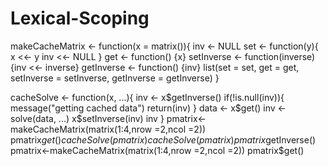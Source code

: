 # Lexical-Scoping
makeCacheMatrix <- function(x = matrix()){
      inv <- NULL
      set <- function(y){
            x <<- y
            inv <<- NULL
      }
      get <- function() {x}
      setInverse <- function(inverse) {inv <<- inverse}
      getInverse <- function() {inv}
      list(set = set, get = get, setInverse = setInverse, getInverse = getInverse)
}

cacheSolve <- function(x, ...){
      inv <- x$getInverse()
      if(!is.null(inv)){
            message("getting cached data")
            return(inv)
      }
      data <- x$get()
      inv <- solve(data, ...)
      x$setInverse(inv)
      inv
}
pmatrix<-makeCacheMatrix(matrix(1:4,nrow =2,ncol =2))
 pmatrix$get()
 cacheSolve(pmatrix)
 cacheSolve(pmatrix)
 pmatrix$getInverse()
 pmatrix<-makeCacheMatrix(matrix(1:4,nrow =2,ncol =2))
 pmatrix$get()
 
 
